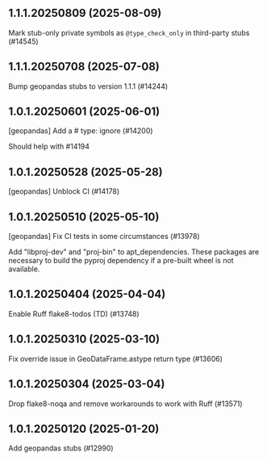 ## 1.1.1.20250809 (2025-08-09)

Mark stub-only private symbols as `@type_check_only` in third-party stubs (#14545)

## 1.1.1.20250708 (2025-07-08)

Bump geopandas stubs to version 1.1.1 (#14244)

## 1.0.1.20250601 (2025-06-01)

[geopandas] Add a # type: ignore (#14200)

Should help with #14194

## 1.0.1.20250528 (2025-05-28)

[geopandas] Unblock CI (#14178)

## 1.0.1.20250510 (2025-05-10)

[geopandas] Fix CI tests in some circumstances (#13978)

Add "libproj-dev" and "proj-bin" to apt_dependencies.
These packages are necessary to build the pyproj
dependency if a pre-built wheel is not available.

## 1.0.1.20250404 (2025-04-04)

Enable Ruff flake8-todos (TD) (#13748)

## 1.0.1.20250310 (2025-03-10)

Fix override issue in GeoDataFrame.astype return type (#13606)

## 1.0.1.20250304 (2025-03-04)

Drop flake8-noqa and remove workarounds to work with Ruff (#13571)

## 1.0.1.20250120 (2025-01-20)

Add geopandas stubs (#12990)

